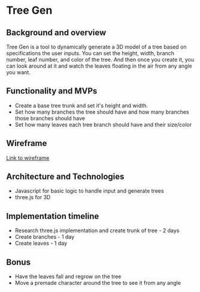 # Tree Gen
## Background and overview
 Tree Gen is a tool to dynamically generate a 3D model of a tree based on specifications the user inputs. 
 You can set the height, width, branch number, leaf number, and color of the tree.
 And then once you create it, you can look around at it and watch the leaves floating in the air from any angle you want.
 
 ## Functionality and MVPs
 * Create a base tree trunk and set it's height and width.
 * Set how many branches the tree should have and how many branches those branches should have
 * Set how many leaves each tree branch should have and their size/color

## Wireframe
[Link to wireframe](https://wireframe.cc/pro/pp/04a36346e446595)
 
 ## Architecture and Technologies
 * Javascript for basic logic to handle input and generate trees
 * three.js for 3D
 
 ## Implementation timeline
 * Research three.js implementation and create trunk of tree - 2 days
 * Create branches - 1 day
 * Create leaves - 1 day

## Bonus
* Have the leaves fall and regrow on the tree
 * Move a premade character around the tree to see it from any angle

